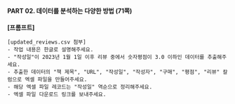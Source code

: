 #### PART 02. 데이터를 분석하는 다양한 방법 (71쪽)

**[프롬프트]**

```
[updated_reviews.csv 첨부]
- 작업 내용은 한글로 설명해주세요.
- "작성일"이 2023년 1월 1일 이후 리뷰 중에서 숫자평점이 3.0 이하인 데이터를 추출해주세요.
- 추출한 데이터의 "책 제목", "URL", "작성일", "작성자", "구매", "평점", "리뷰" 칼럼으로 엑셀 파일을 만들어주세요.
- 해당 엑셀 파일 레코드는 "작성일" 역순으로 정리해주세요.
- 엑셀 파일 다운로드 링크를 보내주세요.
```
